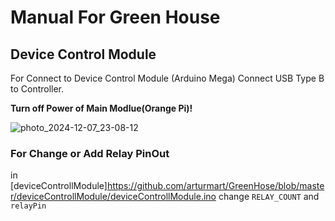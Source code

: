 #  Manual For Green House

## Device Control Module

For Connect to Device Control Module (Arduino Mega) Connect USB Type B to Controller. 

**Turn off Power of Main Modlue(Orange Pi)!**

![photo_2024-12-07_23-08-12](https://github.com/user-attachments/assets/dd9b4f2f-c5a1-43a2-8b79-8785d2c3cc9d)



### For Change or Add Relay PinOut
in [deviceControllModule]https://github.com/arturmart/GreenHose/blob/master/deviceControllModule/deviceControllModule.ino change `RELAY_COUNT` and `relayPin`
